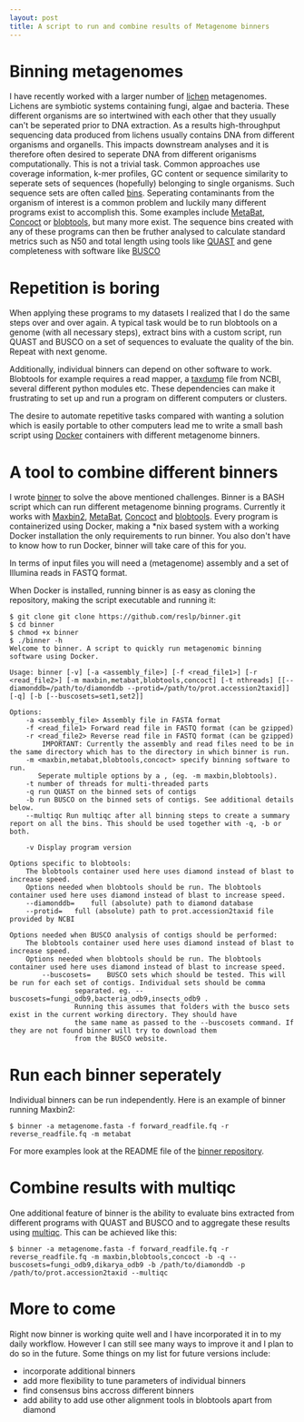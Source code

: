 ```yaml
---
layout: post
title: A script to run and combine results of Metagenome binners
---
```


# Binning metagenomes

I have recently worked with a larger number of [lichen](https://en.wikipedia.org/wiki/Lichen) metagenomes. Lichens are symbiotic systems containing fungi, algae and bacteria. These different organisms are so intertwined with each other that they usually can't be seperated prior to DNA extraction. As a results high-throughput sequencing data produced from lichens usually contains DNA from different organisms and organells. This impacts downstream analyses and it is therefore often desired to seperate DNA from different origanisms computationally. This is not a trivial task. Common approaches use coverage information, k-mer profiles, GC content or sequence similarity to seperate sets of sequences (hopefully) belonging to single organisms. Such sequence sets are often called [bins](https://en.wikipedia.org/wiki/Binning_(metagenomics)). 
Seperating contaminants from the organism of interest is a common problem and luckily many different programs exist to accomplish this. Some examples include [MetaBat](https://bitbucket.org/berkeleylab/metabat/src/master/), [Concoct](https://github.com/BinPro/CONCOCT) or [blobtools](https://blobtools.readme.io/docs), but many more exist.
The sequence bins created with any of these programs can then be fruther analysed to calculate standard metrics such as N50 and total length using tools like [QUAST](http://quast.sourceforge.net/quast) and gene completeness with software like [BUSCO](https://busco.ezlab.org/) 


# Repetition is boring

When applying these programs to my datasets I realized that I do the same steps over and over again. A typical task would be to run blobtools on a genome (with all necessary steps), extract bins with a custom script, run QUAST and BUSCO on a set of sequences to evaluate the quality of the bin. Repeat with next genome.


Additionally, individual binners can depend on other software to work. Blobtools for example requires a read mapper, a [taxdump](https://ncbiinsights.ncbi.nlm.nih.gov/2018/02/22/new-taxonomy-files-available-with-lineage-type-and-host-information/) file from NCBI, several different python modules etc. These dependencies can make it frustrating to set up and run a program on different computers or clusters. 

The desire to automate repetitive tasks compared with wanting a solution which is easily portable to other computers lead me to write a small bash script using [Docker](https://www.docker.com) containers with different metagenome binners.

# A tool to combine different binners

I wrote [binner](http://github.com/reslp/binner) to solve the above mentioned challenges. Binner is a BASH script which can run different metagenome binning programs. Currently it works with [Maxbin2](https://sourceforge.net/projects/maxbin2/), [MetaBat](https://bitbucket.org/berkeleylab/metabat/src/master/), [Concoct](https://github.com/BinPro/CONCOCT) and [blobtools](https://blobtools.readme.io/docs). Every program is containerized using Docker, making a *nix based system with a working Docker installation the only requirements to run binner. You also don't have to know how to run Docker, binner will take care of this for you.

In terms of input files you will need a (metagenome) assembly and a set of Illumina reads in FASTQ format.

When Docker is installed, running binner is as easy as cloning the repository, making the script executable and running it:

```
$ git clone git clone https://github.com/reslp/binner.git
$ cd binner
$ chmod +x binner
$ ./binner -h
Welcome to binner. A script to quickly run metagenomic binning software using Docker.

Usage: binner [-v] [-a <assembly_file>] [-f <read_file1>] [-r <read_file2>] [-m maxbin,metabat,blobtools,concoct] [-t nthreads] [[--diamonddb=/path/to/diamonddb --protid=/path/to/prot.accession2taxid]] [-q] [-b [--buscosets=set1,set2]]

Options:
	-a <assembly_file> Assembly file in FASTA format
	-f <read_file1> Forward read file in FASTQ format (can be gzipped)
	-r <read_file2> Reverse read file in FASTQ format (can be gzipped)
		IMPORTANT: Currently the assembly and read files need to be in the same directory which has to the directory in which binner is run.
	-m <maxbin,metabat,blobtools,concoct> specify binning software to run.
	   Seperate multiple options by a , (eg. -m maxbin,blobtools).
	-t number of threads for multi-threaded parts
	-q run QUAST on the binned sets of contigs
	-b run BUSCO on the binned sets of contigs. See additional details below.
	--multiqc Run multiqc after all binning steps to create a summary report on all the bins. This should be used together with -q, -b or both.

	-v Display program version

Options specific to blobtools:
	The blobtools container used here uses diamond instead of blast to increase speed.
	Options needed when blobtools should be run. The blobtools container used here uses diamond instead of blast to increase speed.
  	--diamonddb=	full (absolute) path to diamond database
  	--protid= 	full (absolute) path to prot.accession2taxid file provided by NCBI

Options needed when BUSCO analysis of contigs should be performed:
	The blobtools container used here uses diamond instead of blast to increase speed.
	Options needed when blobtools should be run. The blobtools container used here uses diamond instead of blast to increase speed.
		--buscosets=	BUSCO sets which should be tested. This will be run for each set of contigs. Individual sets should be comma
				separated. eg. --buscosets=fungi_odb9,bacteria_odb9,insects_odb9 .
				Running this assumes that folders with the busco sets exist in the current working directory. They should have
				the same name as passed to the --buscosets command. If they are not found binner will try to download them
				from the BUSCO website.
```

# Run each binner seperately

Individual binners can be run independently. Here is an example of binner running Maxbin2:

```
$ binner -a metagenome.fasta -f forward_readfile.fq -r reverse_readfile.fq -m metabat
```

For more examples look at the README file of the [binner repository](http://github.com/reslp/binner).

# Combine results with multiqc

One additional feature of binner is the ability to evaluate bins extracted from different programs with QUAST and BUSCO and to aggregate these results using [multiqc](https://multiqc.info).
This can be achieved like this:

```
$ binner -a metagenome.fasta -f forward_readfile.fq -r reverse_readfile.fq -m maxbin,blobtools,concoct -b -q --buscosets=fungi_odb9,dikarya_odb9 -b /path/to/diamonddb -p /path/to/prot.accession2taxid --multiqc
```

# More to come

Right now binner is working quite well and I have incorporated it in to my daily workflow. However I can still see many ways to improve it and I plan to do so in the future. Some things on my list for future versions include:

- incorporate additional binners
- add more flexibility to tune parameters of individual binners 
- find consensus bins accross different binners
- add ability to add use other alignment tools in blobtools apart from diamond

